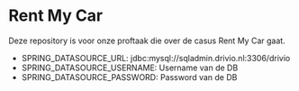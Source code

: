 # Rent My Car

Deze repository is voor onze proftaak die over de casus Rent My Car gaat.

- SPRING_DATASOURCE_URL: jdbc:mysql://sqladmin.drivio.nl:3306/drivio
- SPRING_DATASOURCE_USERNAME: Username van de DB
- SPRING_DATASOURCE_PASSWORD: Password van de DB

